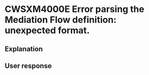 # CWSXM4000E Error parsing the Mediation Flow definition: unexpected format.

## Explanation

## User response